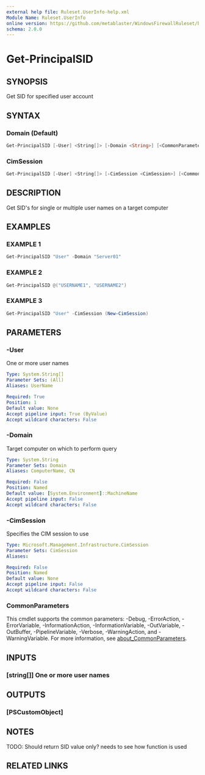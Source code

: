 ```yaml
---
external help file: Ruleset.UserInfo-help.xml
Module Name: Ruleset.UserInfo
online version: https://github.com/metablaster/WindowsFirewallRuleset/blob/master/Modules/Ruleset.UserInfo/Help/en-US/Get-PrincipalSID.md
schema: 2.0.0
---
```


# Get-PrincipalSID

## SYNOPSIS

Get SID for specified user account

## SYNTAX

### Domain (Default)

```powershell
Get-PrincipalSID [-User] <String[]> [-Domain <String>] [<CommonParameters>]
```

### CimSession

```powershell
Get-PrincipalSID [-User] <String[]> [-CimSession <CimSession>] [<CommonParameters>]
```

## DESCRIPTION

Get SID's for single or multiple user names on a target computer

## EXAMPLES

### EXAMPLE 1

```powershell
Get-PrincipalSID "User" -Domain "Server01"
```

### EXAMPLE 2

```powershell
Get-PrincipalSID @("USERNAME1", "USERNAME2")
```

### EXAMPLE 3

```powershell
Get-PrincipalSID "User" -CimSession (New-CimSession)
```

## PARAMETERS

### -User

One or more user names

```yaml
Type: System.String[]
Parameter Sets: (All)
Aliases: UserName

Required: True
Position: 1
Default value: None
Accept pipeline input: True (ByValue)
Accept wildcard characters: False
```

### -Domain

Target computer on which to perform query

```yaml
Type: System.String
Parameter Sets: Domain
Aliases: ComputerName, CN

Required: False
Position: Named
Default value: [System.Environment]::MachineName
Accept pipeline input: False
Accept wildcard characters: False
```

### -CimSession

Specifies the CIM session to use

```yaml
Type: Microsoft.Management.Infrastructure.CimSession
Parameter Sets: CimSession
Aliases:

Required: False
Position: Named
Default value: None
Accept pipeline input: False
Accept wildcard characters: False
```

### CommonParameters

This cmdlet supports the common parameters: -Debug, -ErrorAction, -ErrorVariable, -InformationAction, -InformationVariable, -OutVariable, -OutBuffer, -PipelineVariable, -Verbose, -WarningAction, and -WarningVariable. For more information, see [about_CommonParameters](http://go.microsoft.com/fwlink/?LinkID=113216).

## INPUTS

### [string[]] One or more user names

## OUTPUTS

### [PSCustomObject]

## NOTES

TODO: Should return SID value only?
needs to see how function is used

## RELATED LINKS
